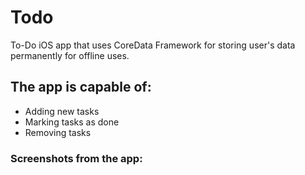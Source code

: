 # Todo
To-Do iOS app that uses CoreData Framework for storing user's data permanently for offline uses. 

## The app is capable of: 
 - Adding new tasks
 - Marking tasks as done
 - Removing tasks
 
### Screenshots from the app: 


 
